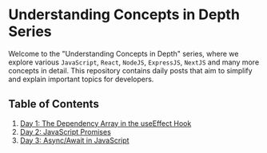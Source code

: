 ﻿# Understanding Concepts in Depth Series

Welcome to the "Understanding Concepts in Depth" series, where we explore various `JavaScript`, `React`, `NodeJS`, `ExpressJS`, `NextJS` and many more concepts in detail. This repository contains daily posts that aim to simplify and explain important topics for developers.

## Table of Contents

1. [Day 1: The Dependency Array in the useEffect Hook](https://github.com/yoursandeshshrestha/Interview-Preparation/tree/master/UseEffect)
2. [Day 2: JavaScript Promises](https://github.com/yoursandeshshrestha/Interview-Preparation/tree/master/Promises)
3. [Day 3: Async/Await in JavaScript](https://github.com/yoursandeshshrestha/Interview-Preparation/tree/master/AsyncAwait)
